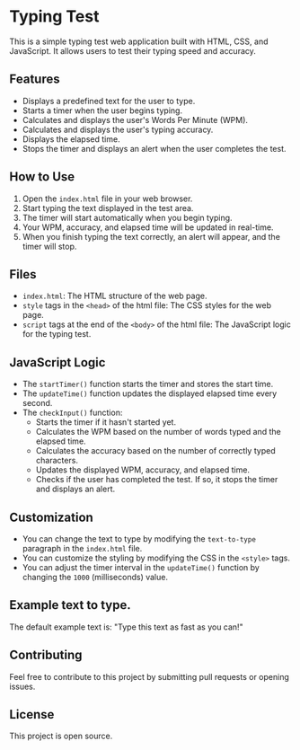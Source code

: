 # Typing Test

This is a simple typing test web application built with HTML, CSS, and JavaScript. It allows users to test their typing speed and accuracy.

## Features

-   Displays a predefined text for the user to type.
-   Starts a timer when the user begins typing.
-   Calculates and displays the user's Words Per Minute (WPM).
-   Calculates and displays the user's typing accuracy.
-   Displays the elapsed time.
-   Stops the timer and displays an alert when the user completes the test.

## How to Use

1.  Open the `index.html` file in your web browser.
2.  Start typing the text displayed in the test area.
3.  The timer will start automatically when you begin typing.
4.  Your WPM, accuracy, and elapsed time will be updated in real-time.
5.  When you finish typing the text correctly, an alert will appear, and the timer will stop.

## Files

-   `index.html`: The HTML structure of the web page.
-   `style` tags in the `<head>` of the html file: The CSS styles for the web page.
-   `script` tags at the end of the `<body>` of the html file: The JavaScript logic for the typing test.

## JavaScript Logic

-   The `startTimer()` function starts the timer and stores the start time.
-   The `updateTime()` function updates the displayed elapsed time every second.
-   The `checkInput()` function:
    -   Starts the timer if it hasn't started yet.
    -   Calculates the WPM based on the number of words typed and the elapsed time.
    -   Calculates the accuracy based on the number of correctly typed characters.
    -   Updates the displayed WPM, accuracy, and elapsed time.
    -   Checks if the user has completed the test. If so, it stops the timer and displays an alert.

## Customization

-   You can change the text to type by modifying the `text-to-type` paragraph in the `index.html` file.
-   You can customize the styling by modifying the CSS in the `<style>` tags.
-   You can adjust the timer interval in the `updateTime()` function by changing the `1000` (milliseconds) value.

## Example text to type.
The default example text is: "Type this text as fast as you can!"

## Contributing

Feel free to contribute to this project by submitting pull requests or opening issues.

## License

This project is open source.
